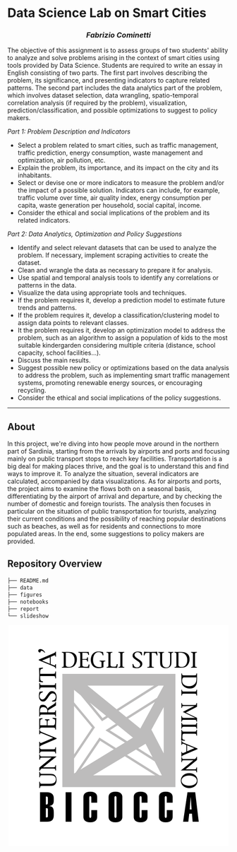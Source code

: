 # Data Science Lab on Smart Cities

<center><h3><i>Fabrizio Cominetti</i></h3></center>

The objective of this assignment is to assess groups of two students' ability to analyze and solve problems arising in the context of smart cities using tools provided by Data Science. Students are required to write an essay in English consisting of two parts. The first part involves describing the problem, its significance, and presenting indicators to capture related patterns. The second part includes the data analytics part of the problem, which involves dataset selection, data wrangling, spatio-temporal correlation analysis (if required by the problem), visualization, prediction/classification, and possible optimizations to suggest to policy makers.

_Part 1: Problem Description and Indicators_
- Select a problem related to smart cities, such as traffic management, traffic prediction, energy consumption, waste management and optimization, air pollution, etc.
- Explain the problem, its importance, and its impact on the city and its inhabitants.
- Select or devise one or more indicators to measure the problem and/or the impact of a possible solution. Indicators can include, for example, traffic volume over time, air quality index, energy consumption per capita, waste generation per household, social capital, income.
- Consider the ethical and social implications of the problem and its related indicators.

_Part 2: Data Analytics, Optimization and Policy Suggestions_
- Identify and select relevant datasets that can be used to analyze the problem. If necessary, implement scraping activities to create the dataset.
- Clean and wrangle the data as necessary to prepare it for analysis.
- Use spatial and temporal analysis tools to identify any correlations or patterns in the data.
- Visualize the data using appropriate tools and techniques.
- If the problem requires it, develop a prediction model to estimate future trends and patterns.
- If the problem requires it, develop a classification/clustering model to assign data points to relevant classes.
- It the problem requires it, develop an optimization model to address the problem, such as an algorithm to assign a population of kids to the most suitable kindergarden considering multiple criteria (distance, school capacity, school facilities…).
- Discuss the main results.
- Suggest possible new policy or optimizations based on the data analysis to address the problem, such as implementing smart traffic management systems, promoting renewable energy sources, or encouraging recycling.
- Consider the ethical and social implications of the policy suggestions.

---

## About

In this project, we're diving into how people move around in the northern part of Sardinia, starting from the arrivals by airports and ports and focusing mainly on public transport stops to reach key facilities. Transportation is a big deal for making places thrive, and the goal is to understand this and find ways to improve it. To analyze the situation, several indicators are calculated, accompanied by data visualizations. As for airports and ports, the project aims to examine the flows both on a seasonal basis, differentiating by the airport of arrival and departure, and by checking the number of domestic and foreign tourists. The analysis then focuses in particular on the situation of public transportation for tourists, analyzing their current conditions and the possibility of reaching popular destinations such as beaches, as well as for residents and connections to more populated areas. In the end, some suggestions to policy makers are provided.

## Repository Overview

```
├── README.md
├── data
├── figures
├── notebooks
├── report
└── slideshow
```

<p align="center"><img src="../unimib-gray.png" /></p>